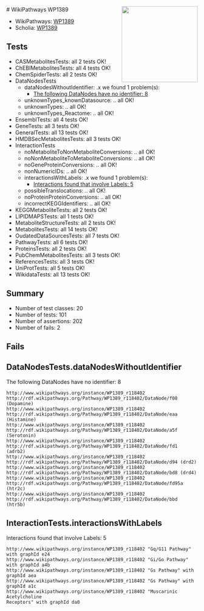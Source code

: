 <img style="float: right; width: 200px" src="https://upload.wikimedia.org/wikipedia/commons/thumb/8/83/Wplogo_with_text_500.png/640px-Wplogo_with_text_500.png" />
# WikiPathways WP1389

* WikiPathways: [WP1389](https://new.wikipathways.org/pathways/WP1389)
* Scholia: [WP1389](https://scholia.toolforge.org/wikipathways/WP1389)
## Tests
* CASMetabolitesTests: all 2 tests OK!
* ChEBIMetabolitesTests: all 4 tests OK!
* ChemSpiderTests: all 2 tests OK!
* DataNodesTests
    * dataNodesWithoutIdentifier: .x we found 1 problem(s):
        * [The following DataNodes have no identifier: 8](#d2d32fa7)
    * unknownTypes_knownDatasource: .. all OK!
    * unknownTypes: .. all OK!
    * unknownTypes_Reactome: .. all OK!
* EnsemblTests: all 4 tests OK!
* GeneTests: all 3 tests OK!
* GeneralTests: all 13 tests OK!
* HMDBSecMetabolitesTests: all 3 tests OK!
* InteractionTests
    * noMetaboliteToNonMetaboliteConversions: .. all OK!
    * noNonMetaboliteToMetaboliteConversions: .. all OK!
    * noGeneProteinConversions: .. all OK!
    * nonNumericIDs: .. all OK!
    * interactionsWithLabels: .x we found 1 problem(s):
        * [Interactions found that involve Labels: 5](#630d267c)
    * possibleTranslocations: .. all OK!
    * noProteinProteinConversions: .. all OK!
    * incorrectKEGGIdentifiers: .. all OK!
* KEGGMetaboliteTests: all 2 tests OK!
* LIPIDMAPSTests: all 1 tests OK!
* MetaboliteStructureTests: all 2 tests OK!
* MetabolitesTests: all 14 tests OK!
* OudatedDataSourcesTests: all 7 tests OK!
* PathwayTests: all 6 tests OK!
* ProteinsTests: all 2 tests OK!
* PubChemMetabolitesTests: all 3 tests OK!
* ReferencesTests: all 3 tests OK!
* UniProtTests: all 5 tests OK!
* WikidataTests: all 13 tests OK!


## Summary

* Number of test classes: 20
* Number of tests: 101
* Number of assertions: 202
* Number of fails: 2

## Fails

<a name="d2d32fa7" />

## DataNodesTests.dataNodesWithoutIdentifier

The following DataNodes have no identifier: 8
```
http://www.wikipathways.org/instance/WP1389_r118402 http://rdf.wikipathways.org/Pathway/WP1389_r118402/DataNode/f08 (Dopamine)
http://www.wikipathways.org/instance/WP1389_r118402 http://rdf.wikipathways.org/Pathway/WP1389_r118402/DataNode/eaa (Histamine)
http://www.wikipathways.org/instance/WP1389_r118402 http://rdf.wikipathways.org/Pathway/WP1389_r118402/DataNode/a5f (Serotonin)
http://www.wikipathways.org/instance/WP1389_r118402 http://rdf.wikipathways.org/Pathway/WP1389_r118402/DataNode/fd1 (adrb2)
http://www.wikipathways.org/instance/WP1389_r118402 http://rdf.wikipathways.org/Pathway/WP1389_r118402/DataNode/d94 (drd2)
http://www.wikipathways.org/instance/WP1389_r118402 http://rdf.wikipathways.org/Pathway/WP1389_r118402/DataNode/bd8 (drd4)
http://www.wikipathways.org/instance/WP1389_r118402 http://rdf.wikipathways.org/Pathway/WP1389_r118402/DataNode/fd95a (htr2c)
http://www.wikipathways.org/instance/WP1389_r118402 http://rdf.wikipathways.org/Pathway/WP1389_r118402/DataNode/bbd (htr5b)
```

<a name="630d267c" />

## InteractionTests.interactionsWithLabels

Interactions found that involve Labels: 5
```
http://www.wikipathways.org/instance/WP1389_r118402 "Gq/G11 Pathway" with graphId e24
http://www.wikipathways.org/instance/WP1389_r118402 "Gi/Go Pathway" with graphId a4b
http://www.wikipathways.org/instance/WP1389_r118402 "Gs Pathway" with graphId aea
http://www.wikipathways.org/instance/WP1389_r118402 "Gs Pathway" with graphId a1c
http://www.wikipathways.org/instance/WP1389_r118402 "Muscarinic
Acetylcholine 
Receptors" with graphId da0
```

